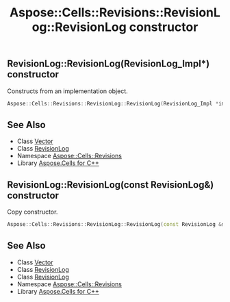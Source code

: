 ﻿---
title: Aspose::Cells::Revisions::RevisionLog::RevisionLog constructor
linktitle: RevisionLog
second_title: Aspose.Cells for C++ API Reference
description: 'Aspose::Cells::Revisions::RevisionLog::RevisionLog constructor. Constructs from an implementation object in C++.'
type: docs
weight: 100
url: /cpp/aspose.cells.revisions/revisionlog/revisionlog/
---
## RevisionLog::RevisionLog(RevisionLog_Impl*) constructor


Constructs from an implementation object.

```cpp
Aspose::Cells::Revisions::RevisionLog::RevisionLog(RevisionLog_Impl *impl)
```

## See Also

* Class [Vector](../../../aspose.cells/vector/)
* Class [RevisionLog](../)
* Namespace [Aspose::Cells::Revisions](../../)
* Library [Aspose.Cells for C++](../../../)
## RevisionLog::RevisionLog(const RevisionLog\&) constructor


Copy constructor.

```cpp
Aspose::Cells::Revisions::RevisionLog::RevisionLog(const RevisionLog &src)
```

## See Also

* Class [Vector](../../../aspose.cells/vector/)
* Class [RevisionLog](../)
* Class [RevisionLog](../)
* Namespace [Aspose::Cells::Revisions](../../)
* Library [Aspose.Cells for C++](../../../)

